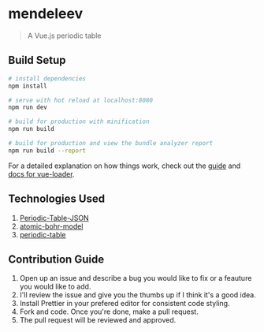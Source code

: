# mendeleev

> A Vue.js periodic table

## Build Setup

```bash
# install dependencies
npm install

# serve with hot reload at localhost:8080
npm run dev

# build for production with minification
npm run build

# build for production and view the bundle analyzer report
npm run build --report
```

For a detailed explanation on how things work, check out the [guide](http://vuejs-templates.github.io/webpack/) and [docs for vue-loader](http://vuejs.github.io/vue-loader).

## Technologies Used

1.  [Periodic-Table-JSON](https://github.com/Bowserinator/Periodic-Table-JSON)
2.  [atomic-bohr-model](https://github.com/ACollectionOfAtoms/atomic-bohr-model)
3.  [periodic-table](https://github.com/andrejewski/periodic-table)

## Contribution Guide

1.  Open up an issue and describe a bug you would like to fix or a feauture you would like to add.
2.  I'll review the issue and give you the thumbs up if I think it's a good idea.
3.  Install Prettier in your prefered editor for consistent code styling.
4.  Fork and code. Once you're done, make a pull request.
5.  The pull request will be reviewed and approved.
